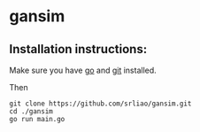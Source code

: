 # gansim

## Installation instructions:

Make sure you have [go](https://golang.org/doc/install) and [git](https://git-scm.com/) installed.

Then

```
git clone https://github.com/srliao/gansim.git
cd ./gansim
go run main.go
```
